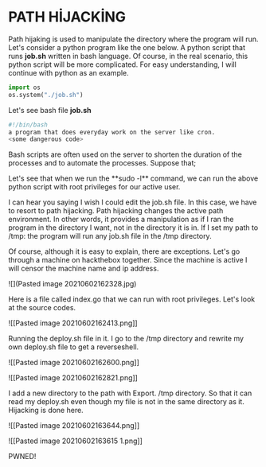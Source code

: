 # PATH HİJACKİNG

Path hijaking is used to manipulate the directory where the program will run. Let's consider a python program like the one below. A python script that runs **job.sh** written in bash language. Of course, in the real scenario, this python script will be more complicated. For easy understanding, I will continue with python as an example.

```python
import os
os.system("./job.sh")
```

Let's see bash file **job.sh**

```bash
#!/bin/bash
a program that does everyday work on the server like cron.
<some dangerous code>
```

Bash scripts are often used on the server to shorten the duration of the processes and to automate the processes. Suppose that;

Let's see that when we run the \*\*sudo -l\*\* command, we can run the above python script with root privileges for our active user.

I can hear you saying I wish I could edit the job.sh file. In this case, we have to resort to path hijacking. Path hijacking changes the active path environment. In other words, it provides a manipulation as if I ran the program in the directory I want, not in the directory it is in. If I set my path to /tmp: the program will run any job.sh file in the /tmp directory.

Of course, although it is easy to explain, there are exceptions. Let's go through a machine on hackthebox together. Since the machine is active I will censor the machine name and ip address.


![](Pasted image 20210602162328.jpg)


Here is a file called index.go that we can run with root privileges. Let's look at the source codes.


![[Pasted image 20210602162413.png]]

Running the deploy.sh file in it. I go to the /tmp directory and rewrite my own deploy.sh file to get a reverseshell.

![[Pasted image 20210602162600.png]]

![[Pasted image 20210602162821.png]]

I add a new directory to the path with Export. /tmp directory. So that it can read my deploy.sh even though my file is not in the same directory as it. Hijacking is done here.

![[Pasted image 20210602163644.png]]

![[Pasted image 20210602163615 1.png]]

PWNED!



